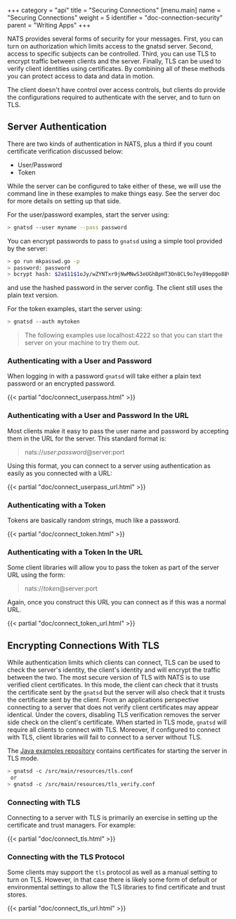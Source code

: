 +++
category = "api"
title = "Securing Connections"
[menu.main]
    name = "Securing Connections"
    weight = 5
    identifier = "doc-connection-security"
    parent = "Writing Apps"
+++

NATS provides several forms of security for your messages. First, you can turn on authorization which limits access to the gnatsd server. Second, access to specific subjects can be controlled. Third, you can use TLS to encrypt traffic between clients and the server. Finally, TLS can be used to verify client identities using certificates. By combining all of these methods you can protect access to data and data in motion.

The client doesn't have control over access controls, but clients do provide the configurations required to authenticate with the server, and to turn on TLS.

## Server Authentication

There are two kinds of authentication in NATS, plus a third if you count certificate verification discussed below:

* User/Password
* Token

While the server can be configured to take either of these, we will use the command line in these examples to make things easy. See the server doc for more details on setting up that side.

For the user/password examples, start the server using:

```bash
> gnatsd --user myname --pass password
```

You can encrypt passwords to pass to `gnatsd` using a simple tool provided by the server:

```bash
> go run mkpasswd.go -p
> password: password
> bcrypt hash: $2a$11$1oJy/wZYNTxr9jNwMNwS3eUGhBpHT3On8CL9o7ey89mpgo88VG6ba
```

and use the hashed password in the server config. The client still uses the plain text version.

For the token examples, start the server using:

```bash
> gnatsd --auth mytoken
```

> The following examples use localhost:4222 so that you can start the server on your machine to try them out.

### Authenticating with a User and Password

When logging in with a password `gnatsd` will take either a plain text password or an encrypted password.

{{< partial "doc/connect_userpass.html" >}}

### Authenticating with a User and Password In the URL

Most clients make it easy to pass the user name and password by accepting them in the URL for the server. This standard format is:

> nats://_user_:_password_@server:port

Using this format, you can connect to a server using authentication as easily as you connected with a URL:

{{< partial "doc/connect_userpass_url.html" >}}

### Authenticating with a Token

Tokens are basically random strings, much like a password.

{{< partial "doc/connect_token.html" >}}

### Authenticating with a Token In the URL

Some client libraries will allow you to pass the token as part of the server URL using the form:

> nats://_token_@server:port

Again, once you construct this URL you can connect as if this was a normal URL.

{{< partial "doc/connect_token_url.html" >}}

## Encrypting Connections With TLS

While authentication limits which clients can connect, TLS can be used to check the server's identity, the client's identity and will encrypt the traffic between the two. The most secure version of TLS with NATS is to use verified client certificates. In this mode, the client can check that it trusts the certificate sent by the `gnatsd` but the server will also check that it trusts the certificate sent by the client. From an applications perspective connecting to a server that does not verify client certificates may appear identical. Under the covers, disabling TLS verification removes the server side check on the client's certificate. When started in TLS mode, `gnatsd` will require all clients to connect with TLS. Moreover, if configured to connect with TLS, client libraries will fail to connect to a server without TLS.

The [Java examples repository](https://github.com/nats-io/java-nats-examples/tree/master/src/main/resources) contains certificates for starting the server in TLS mode.

```bash
> gnatsd -c /src/main/resources/tls.conf
 or
> gnatsd -c /src/main/resources/tls_verify.conf
```

### Connecting with TLS

Connecting to a server with TLS is primarily an exercise in setting up the certificate and trust managers. For example:

{{< partial "doc/connect_tls.html" >}}

### Connecting with the TLS Protocol

Some clients may support the `tls` protocol as well as a manual setting to turn on TLS. However, in that case there is likely some form of default or environmental settings to allow the TLS libraries to find certificate and trust stores.

{{< partial "doc/connect_tls_url.html" >}}
